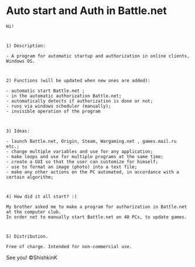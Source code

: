 # Auto start and Auth in Battle.net

    Hi!
#
    1) Description:

    - A program for automatic startup and authorization in online clients, Windows OS.

#
    2) Functions (will be updated when new ones are added):

    - automatic start Battle.net ;
    - in the automatic authorization Battle.net;
    - automatically detects if authorization is done or not;
    - runs via windows scheduler (manually);
    - invisible operation of the program

#
    3) Ideas:

    - launch Battle.net, Origin, Steam, Wargaming.net , games.mail.ru etc.;
    - change multiple variables and use for any application;
    - make loops and use for multiple programs at the same time;
    - create a GUI so that the user can customize for himself;
    - use to format an image (photo) into a text file;
    - make any other actions on the PC automated, in accordance with a certain algorithm;

#
    4) How did it all start? :)

    My brother asked me to make a program for authorization in Battle.net at the computer club.
    In order not to manually start Battle.net on 40 PCs, to update games.

#
    5) Distribution.

    Free of charge. Intended for non-commercial use.





See you!
©ShishkinK